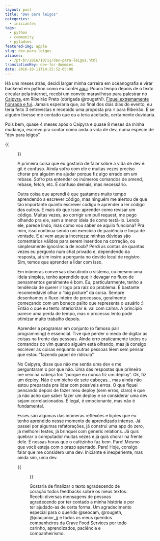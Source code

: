```yaml
---
layout: post
title: "Dev para leigos"
categories:
  - iniciantes
tags:
  - python
  - community 
  - pyladies
featured-img: apple
slug: dev-para-leigos
aliases: 
  - /pt-br/2016/10/11/dev-para-leigos.html
translationKey: dev-for-dummies
date: 2016-10-11T14:25:52-05:00
---
```


Há uns meses atrás, decidi largar minha carreira em oceanografia e virar backend em python como eu contei [aqui](http://leportella.com/community/2016/03/13/de-oceanografa-para-programadora.html). 
Pouco tempo depois de o texto circular pela internet, recebi um convite maravilhoso para palestrar no [Caipyra](http://caipyra.python.org.br/), em Ribeirão Preto (obrigada @rougeth!).  <!--more-->
[Fiquei extremamente honrada e fui](https://www.youtube.com/watch?v=yV3XFWfJ0TE). Jamais esperaria que, ao final dos dois dias do evento, eu teria feito 3 entrevistas e recebido uma proposta pra ir para Ribeirão. E se alguém tivesse me contado que eu a teria aceitado, certamente duvidaria.

Pois bem, quase 4 meses após o Caipyra e quase 8 meses da minha mudança, escrevo pra contar como anda a vida de dev, numa espécie de “dev para leigos”.

{{<figure src="/assets/img/posts/caipyra.jpg#center" caption="Pessoal do Caipyra foi pro bar na melhor condução possível">}}

A primeira coisa que eu gostaria de falar sobre a vida de dev é: git é confuso. Ainda sofro com ele e muitas vezes preciso chorar pra alguém me ajudar porque fiz algo errado em um rebase. Sofro pra entender os inúmeros comandos de amend, rebase, fetch, etc. É confuso demais, mas necessário.

Outra coisa que aprendi é que gastamos muito tempo aprendendo a escrever código, mas ninguém me alertou de que tão importante quanto escrever código é aprender a ler código dos outros. E mais do que isso: aprender como revisar um código. Muitas vezes, ao corrigir um pull request, me pego olhando pra ele, sem a menor ideia de como testá-lo. Lendo ele, parece lindo, mas como vou saber se aquilo funciona? Pra mim, isso continua sendo um exercício de paciência e força de vontade. E ai vem aquela incerteza: minhas dúvidas são comentários válidos para serem inseridos na correção, ou simplesmente ignorância de noob? Perdi as contas de quantas vezes eu pergunto num chat privado e, dependendo da resposta, ai sim insiro a pergunta no devido local de registro. Sim, temos que aprender a lidar com isso.

Em inúmeras conversas discutindo o sistema, ou mesmo uma ideia simples, tenho aprendido que ir devagar no fluxo de pensamentos geralmente é bom. Eu, particularmente, tenho a tendência de querer ir logo pra raiz do problema. É bastante recomendável olhar o “big picture” da coisa. Sempre desenhamos o fluxo inteiro de processos, geralmente começando com um boneco palito que representa o usuário :) Então o que eu tento interiorizar é: vai com calma. A princípio parece uma perda de tempo, mas o processo lento pode otimizar muito trabalho depois.

Aprender a programar em conjunto (o famoso pair programming) é essencial. Tive que perder o medo de digitar as coisas na frente das pessoas. Ainda erro praticamente todos os comandos do vim quando alguém está olhando, mas já consigo escrever as coisas enquanto outras pessoas lêem sem pensar que estou “fazendo papel de ridícula”.

No Caipyra, disse que não me sentia uma dev e me perguntaram o por que não. Uma das respostas que primeiro me veio na cabeça foi: “porque eu nunca fiz um deploy”. Ok, fiz um deploy. Não é um bicho de sete cabeças… mas ainda não estou preparada pra lidar com possíveis erros. O que fiquei pensando depois de fazer meu deploy (sem erros, claro) é que já não acho que saber fazer um deploy e se considerar uma dev sejam correlacionados. É legal, é emocionante, mas não é fundamental.

Esses são algumas das inúmeras reflexões e lições que eu tenho aprendido nesse momento de aprendizado intenso. Já passei por algumas refatorações, já construi uma app do zero, já melhorei testes, já brinquei com generic relations. Já quis quebrar o computador muitas vezes e já quis chorar na frente dele. É nessas horas que o cafézinho faz bem. Pare! Mesmo que você esteja com o prazo apertado. Pare! Hoje, consigo falar que me considero uma dev. Iniciante e inexperiente, mas ainda sim, uma dev.

{{<figure src="/assets/img/posts/crave-me.jpg#center" caption="Eu no escritório novo :)">}}

Gostaria de finalizar o texto agradecendo de coração todos feedbacks sobre os meus textos. Recebi diversas mensagens de pessoas agradecendo por ter contado a minha história e por ter ajudado-as de certa forma. Um agradecimento especial para o querido @seocam, @rougeth, @joaojunior_jj e todos os meus queridos companheiros da Crave Food Services por todo carinho, aprendizados, paciência e companheirismo.
